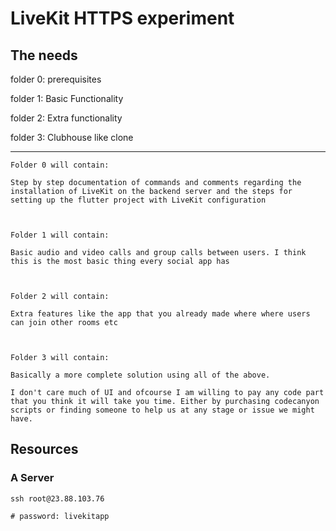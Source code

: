 # LiveKit HTTPS experiment

## The needs
folder 0: prerequisites

folder 1: Basic Functionality

folder 2: Extra functionality

folder 3: Clubhouse like clone

------

```
Folder 0 will contain:

Step by step documentation of commands and comments regarding the installation of LiveKit on the backend server and the steps for setting up the flutter project with LiveKit configuration



Folder 1 will contain:

Basic audio and video calls and group calls between users. I think this is the most basic thing every social app has



Folder 2 will contain:

Extra features like the app that you already made where where users can join other rooms etc



Folder 3 will contain:

Basically a more complete solution using all of the above.

I don't care much of UI and ofcourse I am willing to pay any code part that you think it will take you time. Either by purchasing codecanyon scripts or finding someone to help us at any stage or issue we might have.
```

## Resources
### A Server
```
ssh root@23.88.103.76

# password: livekitapp
```